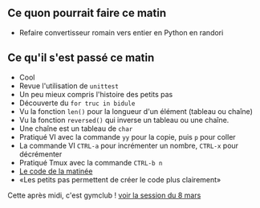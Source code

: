 ## Ce quon pourrait faire ce matin

* Refaire convertisseur romain vers entier en Python en randori

##  Ce qu'il s'est passé ce matin

* Cool
* Revue l'utilisation de `unittest`
* Un peu mieux compris l'histoire des petits pas 
* Découverte du `for truc in bidule`
* Vu la fonction `len()` pour la longueur d'un élément (tableau ou chaîne) 
* Vu la fonction `reversed()` qui inverse un tableau ou une chaîne. 
* Une chaîne est un tableau de `char`
* Pratiqué VI avec la commande `yy` pour la copie, puis `p` pour coller
* La commande VI `CTRL-a` pour incrémenter un nombre, `CTRL-x` pour décrémenter
* Pratiqué Tmux avec la commande `CTRL-b n`
* [Le code de la matinée](https://github.com/ut7/patouilles-de-p3l/commit/2d1f1f134f503388c630d4dd88ac09ff473285a4)
* «Les petits pas permettent de créer le code plus clairement»


Cette après midi, c'est gymclub ! [voir la session du 8 mars](https://github.com/ut7/gymclub/wiki/8-mars-2016)

